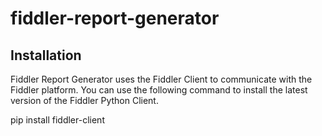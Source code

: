 # fiddler-report-generator

## Installation
Fiddler Report Generator uses the Fiddler Client to communicate with the Fiddler platform. You can use the following command to install the latest version of the Fiddler Python Client.

pip install fiddler-client
